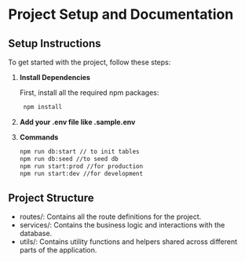 # Project Setup and Documentation

## Setup Instructions

To get started with the project, follow these steps:

1. **Install Dependencies**
    
   First, install all the required npm packages:
   ```bash
    npm install  
    ```
2. **Add your .env file like .sample.env**

3. **Commands**
    ```bash
    npm run db:start // to init tables
    npm run db:seed //to seed db
    npm run start:prod //for production 
    npm run start:dev //for development
    ```

## Project Structure
- routes/: Contains all the route definitions for the project.
- services/: Contains the business logic and interactions with the database.
- utils/: Contains utility functions and helpers shared across different parts of the application.

